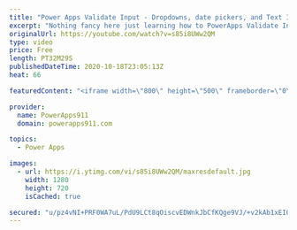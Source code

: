```yaml
---
title: "Power Apps Validate Input - Dropdowns, date pickers, and Text Inputs"
excerpt: "Nothing fancy here just learning how to PowerApps Validate Input. We cover a bunch of If, IsMatch, IsBlank, Contains, And, Or, and so much more. All using Dropdowns, textinputs, and datepickers. If you want to understand all of the different ways you can validate the info being provided to you before"
originalUrl: https://youtube.com/watch?v=s85i8UWw2QM
type: video
price: Free
length: PT32M29S
publishedDateTime: 2020-10-18T23:05:13Z
heat: 66

featuredContent: "<iframe width=\"800\" height=\"500\" frameborder=\"0\" src=\"https://www.youtube.com/embed/s85i8UWw2QM\" allow=\"accelerometer; autoplay; encrypted-media; gyroscope; picture-in-picture\" allowfullscreen></iframe>"

provider:
  name: PowerApps911
  domain: powerapps911.com

topics:
  - Power Apps

images:
  - url: https://i.ytimg.com/vi/s85i8UWw2QM/maxresdefault.jpg
    width: 1280
    height: 720
    isCached: true

secured: "u/pz4vNI+PRF0WA7uL/PdU9LCt8qOiscvEDWnkJbCfKQge9VJ/+v2kAb1xEIOE+Ucy5fYUX04tO1Pj7xBbzltHfw/XTiaXQsGYJhj7pOpHulO3tBWsUfwRM7C3f3X33ARiLRBVQC+eH9jIaIJu82RNO5YE/mcMNXV1Gi1WnaLhIQnp+JyBtZHq1+11S4+1yMuk7ImQnk5Ng/iHRGKKmSrkPSX7nIFvRyDkZibe0Lfwqq1biGHhS2Wv5Ck6SDo36WZ7fvhzJ6UmjM+Ue+S/yraxDLmFFiJeYYHOyWCQ0Pq6MnmwslFbSOVNfKN8O8BBQQS5SXzGzxoSipj2xKUa3cB1L5+3wC9DpRn82fKsV6lxOkxKFMvYF9l2uV/KKlZRcLpBk+zuDIuA4DWH69bZjFWA==;RIDRHNQwXgmUB3wnXBTbtQ=="
---
```


